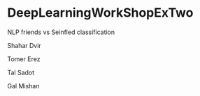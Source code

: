 # DeepLearningWorkShopExTwo
NLP friends vs Seinfled classification

Shahar Dvir

Tomer Erez

Tal Sadot

Gal Mishan
